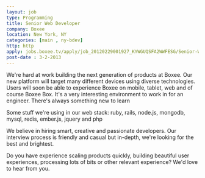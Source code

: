 ```yaml
---
layout: job
type: Programming
title: Senior Web Developer
company: Boxee
location: New York, NY
categories: [main , ny-bdev]
http: http
apply: jobs.boxee.tv/apply/job_20120229001927_KYWGUQSFA2WWFESG/Senior-Web-Developer.html
post-date : 3-2-2013
---
```


We're hard at work building the next generation of products at Boxee.  Our new platform will target many different devices using diverse technologies.  Users will soon be able to experience Boxee on mobile, tablet, web and of course Boxee Box. It's a very interesting environment to work in for an engineer.  There's always something new to learn

Some stuff we're using in our web stack: ruby, rails, node.js, mongodb, mysql, redis, ember.js, jquery and php

We believe in hiring smart, creative and passionate developers.  Our interview process is friendly and casual but in-depth, we're looking for the best and brightest.

Do you have experience scaling products quickly, building beautiful user experiences, processing lots of bits or other relevant experience?  We'd love to hear from you.